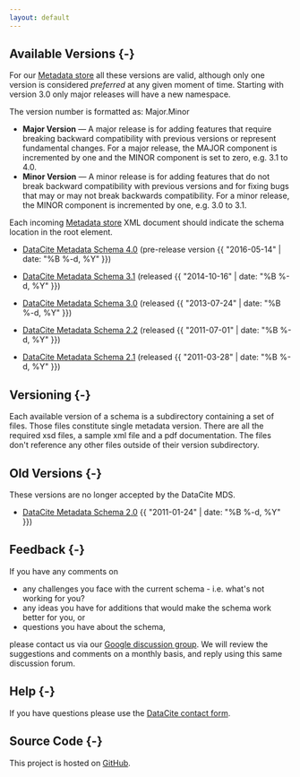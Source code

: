 ```yaml
---
layout: default
---
```


## Available Versions {-}

For our [Metadata store](https://mds.datacite.org) all these versions are valid, although only one version is considered *preferred* at any given moment of time. Starting with version 3.0 only major releases will have a new namespace.

The version number is formatted as: Major.Minor

* **Major Version** — A major release is for adding features that require breaking backward
  compatibility with previous versions or represent fundamental changes. For a major release, the MAJOR component is incremented by one and the MINOR component is set to zero, e.g. 3.1 to 4.0.
* **Minor Version** — A minor release is for adding features that do not break backward
  compatibility with previous versions and for fixing bugs that may or may not break backwards compatibility. For a minor release, the MINOR component is incremented by one, e.g. 3.0 to 3.1.

Each incoming [Metadata store](https://mds.datacite.org) XML document should indicate the schema location in the root element.

* [DataCite Metadata Schema 4.0](meta/kernel-4/index.html) (pre-release version {{ "2016-05-14" | date: "%B %-d, %Y" }})

* [DataCite Metadata Schema 3.1](meta/kernel-3.1/index.html) (released {{ "2014-10-16" | date: "%B %-d, %Y" }})
* [DataCite Metadata Schema 3.0](meta/kernel-3.0/index.html) (released {{ "2013-07-24" | date: "%B %-d, %Y" }})
* [DataCite Metadata Schema 2.2](meta/kernel-2.2/index.html) (released {{ "2011-07-01" | date: "%B %-d, %Y" }})
* [DataCite Metadata Schema 2.1](meta/kernel-2.1/index.html) (released {{ "2011-03-28" | date: "%B %-d, %Y" }})

## Versioning {-}

Each available version of a schema is a subdirectory containing a set of files. Those files constitute single metadata version. There are all the required xsd files, a sample xml file and a pdf documentation. The files don't reference any other files outside of their version subdirectory.

## Old Versions {-}

These versions are no longer accepted by the DataCite MDS.

* [DataCite Metadata Schema 2.0](archive/kernel-2.0/index.html) {{ "2011-01-24" | date: "%B %-d, %Y" }})

## Feedback {-}

If you have any comments on

* any challenges you face with the current schema - i.e. what's not working for you?
* any ideas you have for additions that would make the schema work better for you, or
* questions you have about the schema,

please contact us via our [Google discussion group](https://groups.google.com/forum/?hl=en&#38;fromgroups#!forum/datacite-metadata). We will review the suggestions and comments on a monthly basis, and reply using this same discussion forum.

## Help {-}

If you have questions please use the [DataCite contact form](http://www.datacite.org/contact).

## Source Code {-}

This project is hosted on [GitHub](https://github.com/datacite/schema).
